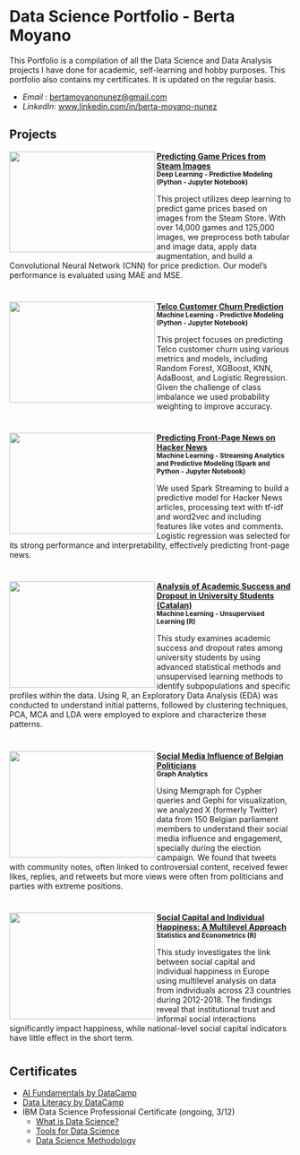 # Data Science Portfolio - Berta Moyano
This Portfolio is a compilation of all the Data Science and Data Analysis projects I have done for academic, self-learning and hobby purposes. This portfolio also contains my certificates. It is updated on the regular basis.

- *Email* : bertamoyanonunez@gmail.com
- *LinkedIn*: www.linkedin.com/in/berta-moyano-nunez

## Projects


<p dir="auto">
  <a target="_blank" rel="noopener noreferrer" href="https://github.com/user-attachments/assets/80aba4dc-3696-4a30-89a6-d4b627b67ecb">
    <img align="left" width="260" height="180" src="https://github.com/user-attachments/assets/80aba4dc-3696-4a30-89a6-d4b627b67ecb" style="max-width: 100%;">
  </a>
  <strong>
    <a href="https://github.com/bertamoyano/DataScience_Projects/tree/db1f6bb90fc041e17aada501dcb49a8540038510/ML_ImageDeepLearning_PriceVideogames">
      Predicting Game Prices from Steam Images
    </a>
  </strong>
    <br>
  <small><strong>Deep Learning - Predictive Modeling (Python - Jupyter Notebook)</strong></small>
</p>
<p dir="auto">
  This project utilizes deep learning to predict game prices based on images from the Steam Store. With over 14,000 games and 125,000 images, we preprocess both tabular and image data, apply data augmentation, and build a Convolutional Neural Network (CNN) for price prediction. Our model’s performance is evaluated using MAE and MSE. 
</p>

<h1 dir="auto"></h1>

<p dir="auto">
  <a target="_blank" rel="noopener noreferrer" href="https://github.com/user-attachments/assets/3e37ae86-086d-4835-89a2-de7e59203b17">
    <img align="left" width="260" height="180" src="https://github.com/user-attachments/assets/3e37ae86-086d-4835-89a2-de7e59203b17" style="max-width: 100%;">
  </a>
  <strong>
    <a href="https://github.com/bertamoyano/DataScience_Projects/tree/e975e962f4b10fb1674c57b95f731ca7ca49902d/ML_PredictiveModeling_CustomerChurn">
      Telco Customer Churn Prediction
    </a>
  </strong>
  <br>
  <small><strong>Machine Learning - Predictive Modeling (Python - Jupyter Notebook) </strong></small>
</p>
<p dir="auto" style="margin-top: 5px;">
  This project focuses on predicting Telco customer churn using various metrics and models, including Random Forest, XGBoost, KNN, AdaBoost, and Logistic Regression. Given the challenge of class imbalance we used probability weighting to improve accuracy. 
</p>

<h1 dir="auto"></h1>

<p dir="auto">
  <a target="_blank" rel="noopener noreferrer" href="https://github.com/user-attachments/assets/6553e483-f8b4-4be8-bfc8-4f3045bba4cb">
    <img align="left" width="260" height="180" src="https://github.com/user-attachments/assets/6553e483-f8b4-4be8-bfc8-4f3045bba4cb" style="max-width: 100%;">
  </a>
  <strong>
    <a href="https://github.com/bertamoyano/DataScience_Projects/tree/main/ML_StreamingAnalytics_NewsFrontpage">
      Predicting Front-Page News on Hacker News
    </a>
  </strong>
    <br>
  <small><strong>Machine Learning - Streaming Analytics and Predictive Modeling (Spark and Python - Jupyter Notebook)</strong></small>
</p>
<p dir="auto">
  We used Spark Streaming to build a predictive model for Hacker News articles, processing text with tf-idf and word2vec and including features like votes and comments. Logistic regression was selected for its strong performance and interpretability, effectively predicting front-page news.
</p>

<h1 dir="auto"></h1>

<p dir="auto">
  <a target="_blank" rel="noopener noreferrer" href="https://github.com/user-attachments/assets/4d7fdf75-3238-40d3-a30c-0978cad4b225">
    <img align="left" width="260" height="190" src="https://github.com/user-attachments/assets/4d7fdf75-3238-40d3-a30c-0978cad4b225" style="max-width: 100%;">
  </a>
  <strong>
    <a href="https://github.com/bertamoyano/DataScience_Projects/tree/345b5f01f69b6d9bdb114f4fcf906758c77e4bf6/ML_UnsupervisedLearning_AcademicSuccess">
      Analysis of Academic Success and Dropout in University Students (Catalan)
    </a>
  </strong>
    <br>
  <small><strong>Machine Learning - Unsupervised Learning (R)</strong></small>
</p>
<p dir="auto">
  This study examines academic success and dropout rates among university students by using advanced statistical methods and unsupervised learning methods to identify subpopulations and specific profiles within the data. Using R, an Exploratory Data Analysis (EDA) was conducted to understand initial patterns, followed by clustering techniques, PCA, MCA and LDA were employed to explore and characterize these patterns.
</p>

<h1 dir="auto"></h1>

<p dir="auto">
  <a target="_blank" rel="noopener noreferrer" href="https://github.com/user-attachments/assets/2faa4cf6-6038-4674-9ef8-aab829d67892">
    <img align="left" width="260" height="190" src="https://github.com/user-attachments/assets/2faa4cf6-6038-4674-9ef8-aab829d67892" style="max-width: 100%;">
  </a>
  <strong>
    <a href="https://github.com/bertamoyano/DataScience_Projects/tree/e975e962f4b10fb1674c57b95f731ca7ca49902d/ML_GraphAnalytics_PoliticsSocialNetwork">
      Social Media Influence of Belgian Politicians
    </a>
  </strong>
    <br>
  <small><strong>Graph Analytics</strong></small>
</p>
<p dir="auto">
  Using Memgraph for Cypher queries and Gephi for visualization, we analyzed X (formerly Twitter) data from 150 Belgian parliament members to understand their social media influence and engagement, specially during the election campaign. We found that tweets with community notes, often linked to controversial content, received fewer likes, replies, and retweets but more views were often from politicians and parties with extreme positions.
</p>


<h1 dir="auto"></h1>

<p dir="auto">
  <a target="_blank" rel="noopener noreferrer" href="https://github.com/user-attachments/assets/ba159ba1-bf51-4bff-8248-506484f0ea83">
    <img align="left" width="260" height="190" src="https://github.com/user-attachments/assets/ba159ba1-bf51-4bff-8248-506484f0ea83" style="max-width: 100%;">
  </a>
  <strong>
    <a href="https://github.com/bertamoyano/DataScience_Projects/tree/345b5f01f69b6d9bdb114f4fcf906758c77e4bf6/DA_Multilevel_SocialCapitalAndHappiness">
      Social Capital and Individual Happiness: A Multilevel Approach
    </a>
  </strong>
    <br>
  <small><strong>Statistics and Econometrics (R) </strong></small>
</p>
<p dir="auto">
  This study investigates the link between social capital and individual happiness in Europe using multilevel analysis on data from individuals across 23 countries during 2012-2018. The findings reveal that institutional trust and informal social interactions significantly impact happiness, while national-level social capital indicators have little effect in the short term. 
</p>

<h1 dir="auto"></h1>

## Certificates
- [AI Fundamentals by DataCamp](https://github.com/bertamoyano/DataScience_Projects/blob/777a7335cfdabaaed2bee0591f4ba108bc42f2c3/Certificates/AIfundamentals_DataCamp.pdf)
- [Data Literacy by DataCamp](https://github.com/bertamoyano/DataScience_Projects/blob/777a7335cfdabaaed2bee0591f4ba108bc42f2c3/Certificates/DataLiteracy_DataCamp.pdf)
- IBM Data Science Professional Certificate (ongoing, 3/12)
  * [What is Data Science?](https://github.com/bertamoyano/DataScience_Projects/blob/777a7335cfdabaaed2bee0591f4ba108bc42f2c3/Certificates/DataScienceOrientation_IBM.pdf)
  * [Tools for Data Science](https://github.com/bertamoyano/DataScience_Projects/blob/777a7335cfdabaaed2bee0591f4ba108bc42f2c3/Certificates/DataScienceTools_IBM.pdf)
  * [Data Science Methodology](https://github.com/bertamoyano/DataScience_Projects/blob/777a7335cfdabaaed2bee0591f4ba108bc42f2c3/Certificates/DataScienceMethodology_IBM.pdf)
